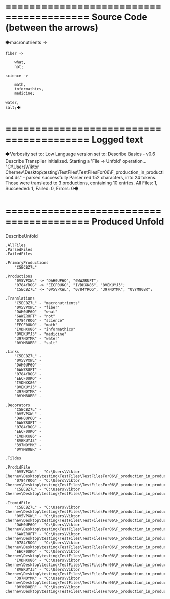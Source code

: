 ========================================
Source Code (between the arrows)
========================================

🡆macronutrients ->

    fiber ->

        what,
        not;
	
	science ->
		
		math,
		informathics,
		medicine;
    
    water,
    salt;🡄

========================================
Logged text
========================================

🡆Verbosity set to: Low
Language version set to: Describe Basics - v0.6
Describe Transpiler initialized.
Starting a 'File -> Unfold' operation...
"C:\Users\Viktor Chernev\Desktop\testing\TestFiles\TestFilesFor06\F_production_in_production4.ds" - parsed successfully
Parser red 152 characters, into 24 tokens.
Those were translated to 3 productions, containing 10 entries.
All Files: 1, Succeeded: 1, Failed: 0, Errors: 0🡄

========================================
Produced Unfold
========================================

DescribeUnfold

    .AllFiles
    .ParsedFiles
    .FailedFiles

    .PrimaryProductions
        "C5ECBZ7L" 

    .Productions
        "0V5VPXWL" -> "DAH0UP6Q", "6WWZRUFT";
        "0784YROG" -> "EECF0UKO", "IVDHXK86", "8VEKUYJ3";
        "C5ECBZ7L" -> "0V5VPXWL", "0784YROG", "397NOYMK", "0VYM80BR";

    .Translations
        "C5ECBZ7L" - "macronutrients"
        "0V5VPXWL" - "fiber"
        "DAH0UP6Q" - "what"
        "6WWZRUFT" - "not"
        "0784YROG" - "science"
        "EECF0UKO" - "math"
        "IVDHXK86" - "informathics"
        "8VEKUYJ3" - "medicine"
        "397NOYMK" - "water"
        "0VYM80BR" - "salt"

    .Links
        "C5ECBZ7L" - 
        "0V5VPXWL" - 
        "DAH0UP6Q" - 
        "6WWZRUFT" - 
        "0784YROG" - 
        "EECF0UKO" - 
        "IVDHXK86" - 
        "8VEKUYJ3" - 
        "397NOYMK" - 
        "0VYM80BR" - 

    .Decorators
        "C5ECBZ7L" - 
        "0V5VPXWL" - 
        "DAH0UP6Q" - 
        "6WWZRUFT" - 
        "0784YROG" - 
        "EECF0UKO" - 
        "IVDHXK86" - 
        "8VEKUYJ3" - 
        "397NOYMK" - 
        "0VYM80BR" - 

    .Tildes

    .ProdidFile
        "0V5VPXWL" - "C:\Users\Viktor Chernev\Desktop\testing\TestFiles\TestFilesFor06\F_production_in_production4.ds"
        "0784YROG" - "C:\Users\Viktor Chernev\Desktop\testing\TestFiles\TestFilesFor06\F_production_in_production4.ds"
        "C5ECBZ7L" - "C:\Users\Viktor Chernev\Desktop\testing\TestFiles\TestFilesFor06\F_production_in_production4.ds"

    .ItemidFile
        "C5ECBZ7L" - "C:\Users\Viktor Chernev\Desktop\testing\TestFiles\TestFilesFor06\F_production_in_production4.ds"
        "0V5VPXWL" - "C:\Users\Viktor Chernev\Desktop\testing\TestFiles\TestFilesFor06\F_production_in_production4.ds"
        "DAH0UP6Q" - "C:\Users\Viktor Chernev\Desktop\testing\TestFiles\TestFilesFor06\F_production_in_production4.ds"
        "6WWZRUFT" - "C:\Users\Viktor Chernev\Desktop\testing\TestFiles\TestFilesFor06\F_production_in_production4.ds"
        "0784YROG" - "C:\Users\Viktor Chernev\Desktop\testing\TestFiles\TestFilesFor06\F_production_in_production4.ds"
        "EECF0UKO" - "C:\Users\Viktor Chernev\Desktop\testing\TestFiles\TestFilesFor06\F_production_in_production4.ds"
        "IVDHXK86" - "C:\Users\Viktor Chernev\Desktop\testing\TestFiles\TestFilesFor06\F_production_in_production4.ds"
        "8VEKUYJ3" - "C:\Users\Viktor Chernev\Desktop\testing\TestFiles\TestFilesFor06\F_production_in_production4.ds"
        "397NOYMK" - "C:\Users\Viktor Chernev\Desktop\testing\TestFiles\TestFilesFor06\F_production_in_production4.ds"
        "0VYM80BR" - "C:\Users\Viktor Chernev\Desktop\testing\TestFiles\TestFilesFor06\F_production_in_production4.ds"

